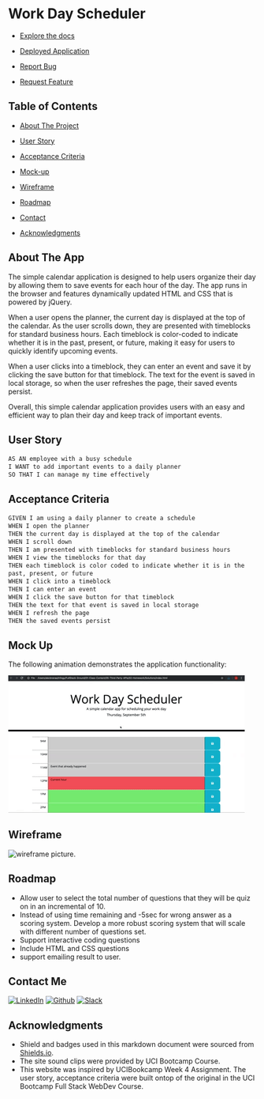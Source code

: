 # Work Day Scheduler

- [Explore the docs](https://github.com/jenho-webdev/WorkDayScheduler)

- [Deployed Application](https://jenho-webdev.github.io/WorkDayScheduler/)

- [Report Bug](https://github.com/jenho-webdev/WorkDayScheduler/issues/)

- [Request Feature](https://github.com/jenho-webdev/WorkDayScheduler/issues)

<!-- TABLE OF CONTENTS -->

## Table of Contents

- [About The Project](#about-the-app)

- [User Story](#user-story)

- [Acceptance Criteria](#acceptance-criteria)

- [Mock-up](#mock-up)

- [Wireframe](#wireframe)

- [Roadmap](#roadmap)

- [Contact](#contact-me)

- [Acknowledgments](#acknowledgments)

## About The App

The simple calendar application is designed to help users organize their day by allowing them to save events for each hour of the day. The app runs in the browser and features dynamically updated HTML and CSS that is powered by jQuery.

When a user opens the planner, the current day is displayed at the top of the calendar. As the user scrolls down, they are presented with timeblocks for standard business hours. Each timeblock is color-coded to indicate whether it is in the past, present, or future, making it easy for users to quickly identify upcoming events.

When a user clicks into a timeblock, they can enter an event and save it by clicking the save button for that timeblock. The text for the event is saved in local storage, so when the user refreshes the page, their saved events persist.

Overall, this simple calendar application provides users with an easy and efficient way to plan their day and keep track of important events.

## User Story


    AS AN employee with a busy schedule
    I WANT to add important events to a daily planner
    SO THAT I can manage my time effectively


## Acceptance Criteria


    GIVEN I am using a daily planner to create a schedule
    WHEN I open the planner
    THEN the current day is displayed at the top of the calendar
    WHEN I scroll down
    THEN I am presented with timeblocks for standard business hours
    WHEN I view the timeblocks for that day
    THEN each timeblock is color coded to indicate whether it is in the past, present, or future
    WHEN I click into a timeblock
    THEN I can enter an event
    WHEN I click the save button for that timeblock
    THEN the text for that event is saved in local storage
    WHEN I refresh the page
    THEN the saved events persist

## Mock Up
The following animation demonstrates the application functionality:

<!-- @TODO: create ticket to review/update image) -->
![A user clicks on slots on the color-coded calendar and edits the events.](./assets/demo.gif)

## Wireframe

![wireframe picture.](./assets/wireframe.jpg)

## Roadmap

- Allow user to select the total number of questions that they will be quiz on in an incremental of 10.
- Instead of using time remaining and -5sec for wrong answer as a scoring system. Develop a more robust scoring system that will scale with different number of questions set.
- Support interactive coding questions
- Include HTML and CSS questions
- support emailing result to user.

## Contact Me

[![LinkedIn][linkedin-shield]](https://www.linkedin.com/in/jen-h-202a1723/)
[![Github][Github-shield]](https://github.com/jenho-webdev/Personal-Portfolio)
[![Slack][slack-shield]](https://jenworkspace-as73396.slack.com/archives/C052QLTJQHG)

## Acknowledgments

- Shield and badges used in this markdown document were sourced from [Shields.io](https://shields.io/).
- The site sound clips were provided by UCI Bootcamp Course.
- This website was inspired by UCIBookcamp Week 4 Assignment. The user story, acceptance criteria were built ontop of the original in the UCI Bootcamp Full Stack WebDev Course.

<!-- MARKDOWN LINKS & IMAGES -->

[linkedin-shield]: https://img.shields.io/badge/-LinkedIn-black.svg?style=for-the-badge&logo=linkedin&colorB=555
[Github-shield]:https://img.shields.io/badge/GitHub-100000?style=for-the-badge&logo=github&logoColor=white
[slack-shield]:https://img.shields.io/badge/Slack-4A154B?style=for-the-badge&logo=slack&logoColor=white
